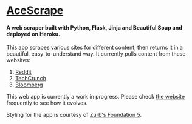 # [AceScrape][1]

#### A web scraper built with Python, Flask, Jinja and Beautiful Soup and deployed on Heroku.</h3>

This app scrapes various sites for different content, then returns it in a beautiful, easy-to-understand way. It currently pulls content from these websites:

 1. [Reddit][2]
 2. [TechCrunch][3]
 3. [Bloomberg][4]

This web app is currently a work in progress. Please check [the website][5] frequently to see how it evolves.

Styling for the app is courtesy of [Zurb's Foundation 5][6].


  [1]: //www.acescrape.com
  [2]: //www.reddit.com
  [3]: //www.techcrunch.com
  [4]: //www.bloomberg.com
  [5]: //www.acescrape.com
  [6]: http://foundation.zurb.com/
